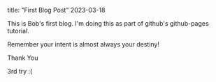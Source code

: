 title: "First Blog Post"
2023-03-18

This is Bob's first blog.
I'm doing this as part of github's github-pages tutorial.

Remember your intent is almost always your destiny!

Thank You

3rd try :(
